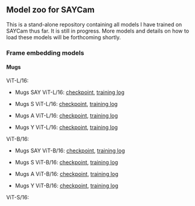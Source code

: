 ## Model zoo for SAYCam

This is a stand-alone repository containing all models I have trained on SAYCam thus far. It is still in progress. More models and details on how to load these models will be forthcoming shortly.

### Frame embedding models

#### Mugs

ViT-L/16:

* Mugs SAY ViT-L/16: [checkpoint](https://drive.google.com/file/d/1-vMZHxnBTbduhLytDQq1q3ozJRIBY230/view?usp=sharing), [training log](https://github.com/eminorhan/saycam-zoo/blob/master/pretrain_logs/mugs/say_5fps_vitl16_log.txt)

* Mugs S ViT-L/16: [checkpoint](https://drive.google.com/file/d/17yryncnrw1-ZERd00kDDf0atCU_SpsRl/view?usp=sharing), [training log](https://github.com/eminorhan/saycam-zoo/blob/master/pretrain_logs/mugs/s_5fps_vitl16_log.txt)

* Mugs A ViT-L/16: [checkpoint](https://drive.google.com/file/d/1mlqMzytofMe69wgCkQ__5G22EUrMwT-8/view?usp=sharing), [training log](https://github.com/eminorhan/saycam-zoo/blob/master/pretrain_logs/mugs/a_5fps_vitl16_log.txt)

* Mugs Y ViT-L/16: [checkpoint](https://drive.google.com/file/d/1nzzxLarpy93Y7vTYXsIVVkl4A-tr1WQ-/view?usp=sharing), [training log](https://github.com/eminorhan/saycam-zoo/blob/master/pretrain_logs/mugs/y_5fps_vitl16_log.txt)

ViT-B/16:

* Mugs SAY ViT-B/16: [checkpoint](https://drive.google.com/file/d/1Fw9auROFdumEpNc--bIEpu-9rAOWsewt/view?usp=sharing), [training log](https://github.com/eminorhan/saycam-zoo/blob/master/pretrain_logs/mugs/say_5fps_vitb16_log.txt)

* Mugs S ViT-B/16: [checkpoint](https://drive.google.com/file/d/1GEkUXg0Rtkii-A-KZlCEhCNGf87Xg74C/view?usp=sharing), [training log](https://github.com/eminorhan/saycam-zoo/blob/master/pretrain_logs/mugs/s_5fps_vitb16_log.txt)

* Mugs A ViT-B/16: [checkpoint](), [training log](https://github.com/eminorhan/saycam-zoo/blob/master/pretrain_logs/mugs/a_5fps_vitb16_log.txt)

* Mugs Y ViT-B/16: [checkpoint](), [training log](https://github.com/eminorhan/saycam-zoo/blob/master/pretrain_logs/mugs/y_5fps_vitb16_log.txt)

ViT-S/16:

